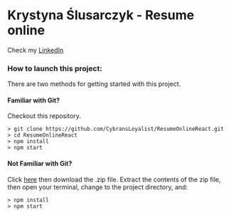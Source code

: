# Krystyna Ślusarczyk - Resume online

Check my [LinkedIn](https://www.linkedin.com/in/krystyna-%C5%9Blusarczyk-634576a4/)

### How to launch this project:

There are two methods for getting started with this project.

#### Familiar with Git?
Checkout this repository.

```
> git clone https://github.com/CybransLoyalist/ResumeOnlineReact.git
> cd ResumeOnlineReact
> npm install
> npm start
```

#### Not Familiar with Git?
Click [here](https://github.com/CybransLoyalist/ResumeOnlineReact/archive/master.zip) then download the .zip file.  Extract the contents of the zip file, then open your terminal, change to the project directory, and:

```
> npm install
> npm start
```
